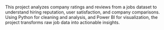This project analyzes company ratings and reviews from a jobs dataset to understand hiring reputation, user satisfaction, and company comparisons. Using Python for cleaning and analysis, and Power BI for visualization, the project transforms raw job data into actionable insights.
